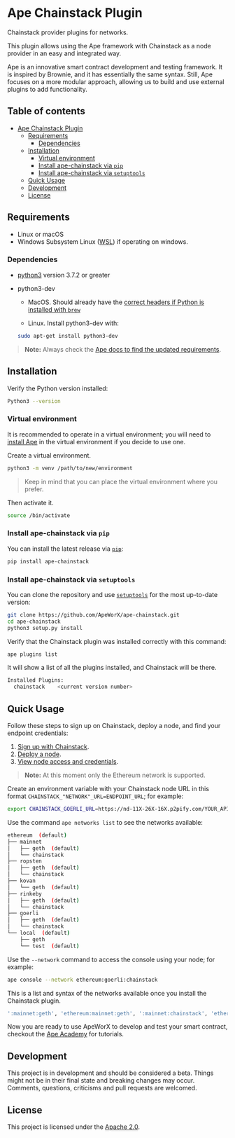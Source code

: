 # Ape Chainstack Plugin

Chainstack provider plugins for networks.

This plugin allows using the Ape framework with Chainstack as a node provider in an easy and integrated way.

Ape is an innovative smart contract development and testing framework.
It is inspired by Brownie, and it has essentially the same syntax.
Still, Ape focuses on a more modular approach, allowing us to build and use external plugins to add functionality.

## Table of contents

- [Ape Chainstack Plugin](#ape-chainstack-plugin)
  - [Requirements](#requirements)
    - [Dependencies](#dependencies)
  - [Installation](#installation)
    - [Virtual environment](#virtual-environment)
    - [Install ape-chainstack via `pip`](#install-ape-chainstack-via-pip)
    - [Install ape-chainstack via `setuptools`](#install-ape-chainstack-via-setuptools)
  - [Quick Usage](#quick-usage)
  - [Development](#development)
  - [License](#license)

## Requirements

- Linux or macOS
- Windows Subsystem Linux ([WSL](https://docs.microsoft.com/en-us/windows/wsl/install)) if operating on windows.

### Dependencies

- [python3](https://www.python.org/downloads) version 3.7.2 or greater
- python3-dev

  - MacOS. Should already have the [correct headers if Python is installed with `brew`](https://stackoverflow.com/questions/32578106/how-to-install-python-devel-in-mac-os)

  - Linux. Install python3-dev with:

  ```sh
  sudo apt-get install python3-dev
  ```

> **Note:** Always check the [Ape docs to find the updated requirements](https://docs.apeworx.io/ape/stable/userguides/quickstart.html#prerequisite).

## Installation

Verify the Python version installed:

```sh
Python3 --version
```

### Virtual environment

It is recommended to operate in a virtual environment; you will need to [install Ape](https://github.com/ApeWorX/ape#installation) in the virtual environment if you decide to use one.

Create a virtual environment.

```sh
python3 -m venv /path/to/new/environment
```

> Keep in mind that you can place the virtual environment where you prefer.

Then activate it.

```sh
source /bin/activate
```

### Install ape-chainstack via `pip`

You can install the latest release via [`pip`](https://pypi.org/project/pip/):

```bash
pip install ape-chainstack
```

### Install ape-chainstack via `setuptools`

You can clone the repository and use [`setuptools`](https://github.com/pypa/setuptools) for the most up-to-date version:

```bash
git clone https://github.com/ApeWorX/ape-chainstack.git
cd ape-chainstack
python3 setup.py install
```

Verify that the Chainstack plugin was installed correctly with this command:

```bash
ape plugins list
```

It will show a list of all the plugins installed, and Chainstack will be there.

```bash
Installed Plugins:
  chainstack    <current version number>
```

## Quick Usage

Follow these steps to sign up on Chainstack, deploy a node, and find your endpoint credentials:

1. [Sign up with Chainstack](https://console.chainstack.com/user/account/create).
1. [Deploy a node](https://docs.chainstack.com/platform/join-a-public-network).
1. [View node access and credentials](https://docs.chainstack.com/platform/view-node-access-and-credentials).

> **Note:** At this moment only the Ethereum network is supported.

Create an environment variable with your Chainstack node URL in this format `CHAINSTACK_"NETWORK"_URL=ENDPOINT_URL`; for example:

```sh
export CHAINSTACK_GOERLI_URL=https://nd-11X-26X-16X.p2pify.com/YOUR_API_KEY
```

Use the command `ape networks list` to see the networks available:

```sh
ethereum  (default)
├── mainnet
│   ├── geth  (default)
│   └── chainstack
├── ropsten
│   ├── geth  (default)
│   └── chainstack
├── kovan
│   └── geth  (default)
├── rinkeby
│   ├── geth  (default)
│   └── chainstack
├── goerli
│   ├── geth  (default)
│   └── chainstack
└── local  (default)
    ├── geth
    └── test  (default)
```

Use the `--network` command to access the console using your node; for example:

```bash
ape console --network ethereum:goerli:chainstack
```

This is a list and syntax of the networks available once you install the Chainstack plugin.

```bash
':mainnet:geth', 'ethereum:mainnet:geth', ':mainnet:chainstack', 'ethereum:mainnet:chainstack', ':mainnet', 'ethereum:mainnet', ':ropsten:geth', 'ethereum:ropsten:geth', ':ropsten:chainstack', 'ethereum:ropsten:chainstack', ':ropsten', 'ethereum:ropsten', ':kovan:geth', 'ethereum:kovan:geth', ':kovan', 'ethereum:kovan', ':rinkeby:geth', 'ethereum:rinkeby:geth', ':rinkeby:chainstack', 'ethereum:rinkeby:chainstack', ':rinkeby', 'ethereum:rinkeby', ':goerli:geth', 'ethereum:goerli:geth', ':goerli:chainstack', 'ethereum:goerli:chainstack', ':goerli', 'ethereum:goerli', '::geth', 'ethereum:local:geth', '::test', 'ethereum:local:test', ':local', 'ethereum:local', 'ethereum'.
```

Now you are ready to use ApeWorX to develop and test your smart contract, checkout the [Ape Academy](https://academy.apeworx.io/) for tutorials.

## Development

This project is in development and should be considered a beta.
Things might not be in their final state and breaking changes may occur.
Comments, questions, criticisms and pull requests are welcomed.

## License

This project is licensed under the [Apache 2.0](LICENSE).
